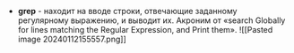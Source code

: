 * **grep** - находит на вводе строки, отвечающие заданному регулярному выражению, и выводит их. Акроним от «search Globally for lines matching the Regular Expression, and Print them».
   ![[Pasted image 20240112155557.png]]